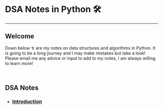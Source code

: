 # DSA Notes in Python 🛠
<hr> 

## Welcome 

<p>
Down below ↯ are my notes on data structures and algorithms in Python. It is going to be a long journey and I may make mistakes but take a look! Please email me any advice or input to add to my notes, I am always willing to learn more! 
</p>
<br> 

## DSA Notes 

- <h3> <a href="Components.md">  Introduction </a> </h3>
